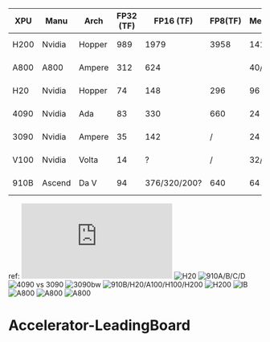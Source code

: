 
| XPU  | Manu   | Arch   | FP32 (TF) | FP16 (TF)    | FP8(TF) | Memory(GB) | Memroy BW(TB/s) | Inter-Card BW(GB/s)                | PCIe |
| ---- | ------ | ------ | --------- | ------------ | ------- | ---------- | --------------- | ---------------------------------- | ---- |
| H200 | Nvidia | Hopper | 989       | 1979         | 3958    | 141        | 4.8             | 64(PCIe)/400Gb(ib-cx7)/900(NVLink) | Gen5 |
| A800 | A800   | Ampere | 312       | 624          |         | 40/80      | 1.88            | 64(PCIe)/400Gb(ib-cx7)/400(NVLink) | Gen4 |
| H20  | Nvidia | Hopper | 74        | 148          | 296     | 96         | 4.0             | 64(PCIe)/400Gb(ib-cx7)/900(NVLink) | Gen5 |
| 4090 | Nvidia | Ada    | 83        | 330          | 660     | 24         | 1 (DDR6)        | 32(PCIe)/400Gb(ib-cx7)/            | Gen4 |
| 3090 | Nvidia | Ampere | 35        | 142          | /       | 24         | 0.87(900GB)     | 32(PCIe)/400Gb(ib-cx7)/            | Gen4 |
| V100 | Nvidia | Volta  | 14        | ?            | /       | 32/16      | 0.87(900GB)     | 32(PCIe)/400Gb(ib-cx7)/            | Gen4 |
| 910B | Ascend | Da V   | 94        | 376/320/200? | 640     | 64         | 0.78(800GB)     | 392(HCCL)?/400Gb(ib-cx7)/          | Gen5 |


ref: 
![V100/A100/H100](https://www.cnblogs.com/upyun/p/17817417.html)
![H20](https://blog.csdn.net/Jamence/article/details/145801570)
![910A/B/C/D](https://zhuanlan.zhihu.com/p/1901246123114464301)
![4090 vs 3090](https://blog.csdn.net/qq_35082030/article/details/138716559)
![3090bw](https://www.itcreations.com/nvidia-gpu/nvidia-geforce-rtx-3090-gpu)
![910B/H20/A100/H100/H200](https://blog.csdn.net/qq_42068614/article/details/146016873)
![H200](https://nvdam.widen.net/s/nb5zzzsjdf/hpc-datasheet-sc23-h200-datasheet-3002446)
![IB](https://zhuanlan.zhihu.com/p/673903240)
![A800](https://www.nvidia.com/zh-tw/products/workstations/a800/)
![A800](https://blog.csdn.net/sinat_39620217/article/details/135916437?spm=1001.2101.3001.6650.2&utm_medium=distribute.pc_relevant.none-task-blog-2%7Edefault%7EBlogCommendFromBaidu%7EPaidSort-2-135916437-blog-146016873.235%5Ev43%5Econtrol&depth_1-utm_source=distribute.pc_relevant.none-task-blog-2%7Edefault%7EBlogCommendFromBaidu%7EPaidSort-2-135916437-blog-146016873.235%5Ev43%5Econtrol&utm_relevant_index=4)
![A800](https://resources.nvidia.com/en-us-briefcase-for-datasheets/proviz-a800-40gb-dat?ncid=no-ncid)
# Accelerator-LeadingBoard
